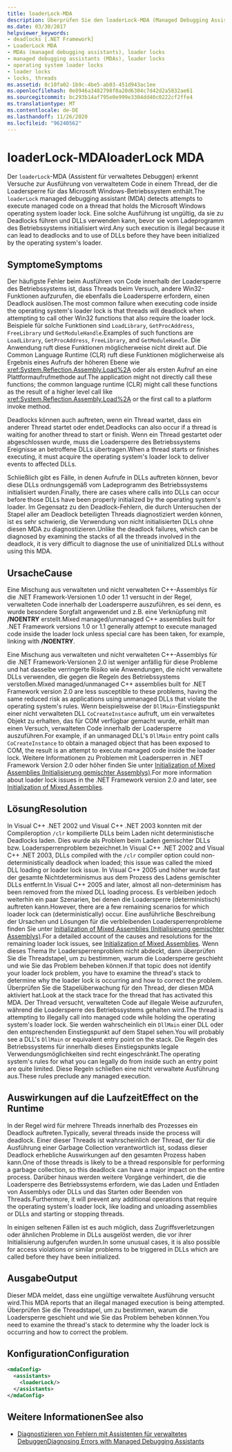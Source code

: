 ```yaml
---
title: loaderLock-MDA
description: Überprüfen Sie den loaderLock-MDA (Managed Debugging Assistant) in .net, der versucht, verwalteten Code in einem Thread auszuführen, der die Windows-Betriebssystem Lade Sperre enthält.
ms.date: 03/30/2017
helpviewer_keywords:
- deadlocks [.NET Framework]
- LoaderLock MDA
- MDAs (managed debugging assistants), loader locks
- managed debugging assistants (MDAs), loader locks
- operating system loader locks
- loader locks
- locks, threads
ms.assetid: 8c10fa02-1b9c-4be5-ab03-451d943ac1ee
ms.openlocfilehash: 0e8946a3482798f0a20d6304c7d42d2a5832ae61
ms.sourcegitcommit: bc293b14af795e0e999e3304dd40c0222cf2ffe4
ms.translationtype: MT
ms.contentlocale: de-DE
ms.lasthandoff: 11/26/2020
ms.locfileid: "96240562"
---
```

# <a name="loaderlock-mda"></a><span data-ttu-id="ad224-103">loaderLock-MDA</span><span class="sxs-lookup"><span data-stu-id="ad224-103">loaderLock MDA</span></span>

<span data-ttu-id="ad224-104">Der `loaderLock`-MDA (Assistent für verwaltetes Debuggen) erkennt Versuche zur Ausführung von verwaltetem Code in einem Thread, der die Loadersperre für das Microsoft Windows-Betriebssystem enthält.</span><span class="sxs-lookup"><span data-stu-id="ad224-104">The `loaderLock` managed debugging assistant (MDA) detects attempts to execute managed code on a thread that holds the Microsoft Windows operating system loader lock.</span></span>  <span data-ttu-id="ad224-105">Eine solche Ausführung ist ungültig, da sie zu Deadlocks führen und DLLs verwenden kann, bevor sie vom Ladeprogramm des Betriebssystems initialisiert wird.</span><span class="sxs-lookup"><span data-stu-id="ad224-105">Any such execution is illegal because it can lead to deadlocks and to use of DLLs before they have been initialized by the operating system's loader.</span></span>  
  
## <a name="symptoms"></a><span data-ttu-id="ad224-106">Symptome</span><span class="sxs-lookup"><span data-stu-id="ad224-106">Symptoms</span></span>  

 <span data-ttu-id="ad224-107">Der häufigste Fehler beim Ausführen von Code innerhalb der Loadersperre des Betriebssystems ist, dass Threads beim Versuch, andere Win32-Funktionen aufzurufen, die ebenfalls die Loadersperre erfordern, einen Deadlock auslösen.</span><span class="sxs-lookup"><span data-stu-id="ad224-107">The most common failure when executing code inside the operating system's loader lock is that threads will deadlock when attempting to call other Win32 functions that also require the loader lock.</span></span>  <span data-ttu-id="ad224-108">Beispiele für solche Funktionen sind `LoadLibrary`, `GetProcAddress`, `FreeLibrary` und `GetModuleHandle`.</span><span class="sxs-lookup"><span data-stu-id="ad224-108">Examples of such functions are `LoadLibrary`, `GetProcAddress`, `FreeLibrary`, and `GetModuleHandle`.</span></span>  <span data-ttu-id="ad224-109">Die Anwendung ruft diese Funktionen möglicherweise nicht direkt auf. Die Common Language Runtime (CLR) ruft diese Funktionen möglicherweise als Ergebnis eines Aufrufs der höheren Ebene wie <xref:System.Reflection.Assembly.Load%2A> oder als ersten Aufruf an eine Plattformaufrufmethode auf.</span><span class="sxs-lookup"><span data-stu-id="ad224-109">The application might not directly call these functions; the common language runtime (CLR) might call these functions as the result of a higher level call like <xref:System.Reflection.Assembly.Load%2A> or the first call to a platform invoke method.</span></span>  
  
 <span data-ttu-id="ad224-110">Deadlocks können auch auftreten, wenn ein Thread wartet, dass ein anderer Thread startet oder endet.</span><span class="sxs-lookup"><span data-stu-id="ad224-110">Deadlocks can also occur if a thread is waiting for another thread to start or finish.</span></span>  <span data-ttu-id="ad224-111">Wenn ein Thread gestartet oder abgeschlossen wurde, muss die Loadersperre des Betriebssystems Ereignisse an betroffene DLLs übertragen.</span><span class="sxs-lookup"><span data-stu-id="ad224-111">When a thread starts or finishes executing, it must acquire the operating system's loader lock to deliver events to affected DLLs.</span></span>  
  
 <span data-ttu-id="ad224-112">Schließlich gibt es Fälle, in denen Aufrufe in DLLs auftreten können, bevor diese DLLs ordnungsgemäß vom Ladeprogramm des Betriebssystems initialisiert wurden.</span><span class="sxs-lookup"><span data-stu-id="ad224-112">Finally, there are cases where calls into DLLs can occur before those DLLs have been properly initialized by the operating system's loader.</span></span>  <span data-ttu-id="ad224-113">Im Gegensatz zu den Deadlock-Fehlern, die durch Untersuchen der Stapel aller am Deadlock beteiligten Threads diagnostiziert werden können, ist es sehr schwierig, die Verwendung von nicht initialisierten DLLs ohne diesen MDA zu diagnostizieren.</span><span class="sxs-lookup"><span data-stu-id="ad224-113">Unlike the deadlock failures, which can be diagnosed by examining the stacks of all the threads involved in the deadlock, it is very difficult to diagnose the use of uninitialized DLLs without using this MDA.</span></span>  
  
## <a name="cause"></a><span data-ttu-id="ad224-114">Ursache</span><span class="sxs-lookup"><span data-stu-id="ad224-114">Cause</span></span>  

 <span data-ttu-id="ad224-115">Eine Mischung aus verwalteten und nicht verwalteten C++-Assemblys für die .NET Framework-Versionen 1.0 oder 1.1 versucht in der Regel, verwalteten Code innerhalb der Loadersperre auszuführen, es sei denn, es wurde besondere Sorgfalt angewendet und z.B. eine Verknüpfung mit **/NOENTRY** erstellt.</span><span class="sxs-lookup"><span data-stu-id="ad224-115">Mixed managed/unmanaged C++ assemblies built for .NET Framework versions 1.0 or 1.1 generally attempt to execute managed code inside the loader lock unless special care has been taken, for example, linking with **/NOENTRY**.</span></span>
  
 <span data-ttu-id="ad224-116">Eine Mischung aus verwalteten und nicht verwalteten C++-Assemblys für die .NET Framework-Versionen 2.0 ist weniger anfällig für diese Probleme und hat dasselbe verringerte Risiko wie Anwendungen, die nicht verwaltete DLLs verwenden, die gegen die Regeln des Betriebssystems verstoßen.</span><span class="sxs-lookup"><span data-stu-id="ad224-116">Mixed managed/unmanaged C++ assemblies built for .NET Framework version 2.0 are less susceptible to these problems, having the same reduced risk as applications using unmanaged DLLs that violate the operating system's rules.</span></span>  <span data-ttu-id="ad224-117">Wenn beispielsweise der `DllMain`-Einstiegspunkt einer nicht verwalteten DLL `CoCreateInstance` aufruft, um ein verwaltetes Objekt zu erhalten, das für COM verfügbar gemacht wurde, erhält man einen Versuch, verwalteten Code innerhalb der Loadersperre auszuführen.</span><span class="sxs-lookup"><span data-stu-id="ad224-117">For example, if an unmanaged DLL's `DllMain` entry point calls `CoCreateInstance` to obtain a managed object that has been exposed to COM, the result is an attempt to execute managed code inside the loader lock.</span></span> <span data-ttu-id="ad224-118">Weitere Informationen zu Problemen mit Loadersperren in .NET Framework Version 2.0 oder höher finden Sie unter [Initialization of Mixed Assemblies (Initialisierung gemischter Assemblys)](/cpp/dotnet/initialization-of-mixed-assemblies).</span><span class="sxs-lookup"><span data-stu-id="ad224-118">For more information about loader lock issues in the .NET Framework version 2.0 and later, see [Initialization of Mixed Assemblies](/cpp/dotnet/initialization-of-mixed-assemblies).</span></span>  
  
## <a name="resolution"></a><span data-ttu-id="ad224-119">Lösung</span><span class="sxs-lookup"><span data-stu-id="ad224-119">Resolution</span></span>  

 <span data-ttu-id="ad224-120">In Visual C++ .NET 2002 und Visual C++ .NET 2003 konnten mit der Compileroption `/clr` kompilierte DLLs beim Laden nicht deterministische Deadlocks laden. Dies wurde als Problem beim Laden gemischter DLLs bzw. Loadersperrenproblem bezeichnet.</span><span class="sxs-lookup"><span data-stu-id="ad224-120">In Visual C++ .NET 2002 and Visual C++ .NET 2003, DLLs compiled with the `/clr` compiler option could non-deterministically deadlock when loaded; this issue was called the mixed DLL loading or loader lock issue.</span></span> <span data-ttu-id="ad224-121">In Visual C++ 2005 und höher wurde fast der gesamte Nichtdeterminismus aus dem Prozess des Ladens gemischter DLLs entfernt.</span><span class="sxs-lookup"><span data-stu-id="ad224-121">In Visual C++ 2005 and later, almost all non-determinism has been removed from the mixed DLL loading process.</span></span> <span data-ttu-id="ad224-122">Es verbleiben jedoch weiterhin ein paar Szenarien, bei denen die Loadersperre (deterministisch) auftreten kann.</span><span class="sxs-lookup"><span data-stu-id="ad224-122">However, there are a few remaining scenarios for which loader lock can (deterministically) occur.</span></span> <span data-ttu-id="ad224-123">Eine ausführliche Beschreibung der Ursachen und Lösungen für die verbleibenden Loadersperrenprobleme finden Sie unter [Initialization of Mixed Assemblies (Initialisierung gemischter Assemblys)](/cpp/dotnet/initialization-of-mixed-assemblies).</span><span class="sxs-lookup"><span data-stu-id="ad224-123">For a detailed account of the causes and resolutions for the remaining loader lock issues, see [Initialization of Mixed Assemblies](/cpp/dotnet/initialization-of-mixed-assemblies).</span></span> <span data-ttu-id="ad224-124">Wenn dieses Thema Ihr Loadersperrenproblem nicht abdeckt, dann überprüfen Sie die Threadstapel, um zu bestimmen, warum die Loadersperre geschieht und wie Sie das Problem beheben können.</span><span class="sxs-lookup"><span data-stu-id="ad224-124">If that topic does not identify your loader lock problem, you have to examine the thread's stack to determine why the loader lock is occurring and how to correct the problem.</span></span> <span data-ttu-id="ad224-125">Überprüfen Sie die Stapelüberwachung für den Thread, der diesen MDA aktiviert hat.</span><span class="sxs-lookup"><span data-stu-id="ad224-125">Look at the stack trace for the thread that has activated this MDA.</span></span>  <span data-ttu-id="ad224-126">Der Thread versucht, verwalteten Code auf illegale Weise aufzurufen, während die Loadersperre des Betriebssystems gehalten wird.</span><span class="sxs-lookup"><span data-stu-id="ad224-126">The thread is attempting to illegally call into managed code while holding the operating system's loader lock.</span></span>  <span data-ttu-id="ad224-127">Sie werden wahrscheinlich ein `DllMain` einer DLL oder den entsprechenden Einstiegspunkt auf dem Stapel sehen.</span><span class="sxs-lookup"><span data-stu-id="ad224-127">You will probably see a DLL's `DllMain` or equivalent entry point on the stack.</span></span>  <span data-ttu-id="ad224-128">Die Regeln des Betriebssystems für innerhalb dieses Einstiegspunkts legale Verwendungsmöglichkeiten sind recht eingeschränkt.</span><span class="sxs-lookup"><span data-stu-id="ad224-128">The operating system's rules for what you can legally do from inside such an entry point are quite limited.</span></span>  <span data-ttu-id="ad224-129">Diese Regeln schließen eine nicht verwaltete Ausführung aus.</span><span class="sxs-lookup"><span data-stu-id="ad224-129">These rules preclude any managed execution.</span></span>  
  
## <a name="effect-on-the-runtime"></a><span data-ttu-id="ad224-130">Auswirkungen auf die Laufzeit</span><span class="sxs-lookup"><span data-stu-id="ad224-130">Effect on the Runtime</span></span>  

 <span data-ttu-id="ad224-131">In der Regel wird für mehrere Threads innerhalb des Prozesses ein Deadlock auftreten.</span><span class="sxs-lookup"><span data-stu-id="ad224-131">Typically, several threads inside the process will deadlock.</span></span>  <span data-ttu-id="ad224-132">Einer dieser Threads ist wahrscheinlich der Thread, der für die Ausführung einer Garbage Collection verantwortlich ist, sodass dieser Deadlock erhebliche Auswirkungen auf den gesamten Prozess haben kann.</span><span class="sxs-lookup"><span data-stu-id="ad224-132">One of those threads is likely to be a thread responsible for performing a garbage collection, so this deadlock can have a major impact on the entire process.</span></span>  <span data-ttu-id="ad224-133">Darüber hinaus werden weitere Vorgänge verhindert, die die Loadersperre des Betriebssystems erfordern, wie das Laden und Entladen von Assemblys oder DLLs und das Starten oder Beenden von Threads.</span><span class="sxs-lookup"><span data-stu-id="ad224-133">Furthermore, it will prevent any additional operations that require the operating system's loader lock, like loading and unloading assemblies or DLLs and starting or stopping threads.</span></span>  
  
 <span data-ttu-id="ad224-134">In einigen seltenen Fällen ist es auch möglich, dass Zugriffsverletzungen oder ähnlichen Probleme in DLLs ausgelöst werden, die vor ihrer Initialisierung aufgerufen wurden.</span><span class="sxs-lookup"><span data-stu-id="ad224-134">In some unusual cases, it is also possible for access violations or similar problems to be triggered in DLLs which are called before they have been initialized.</span></span>  
  
## <a name="output"></a><span data-ttu-id="ad224-135">Ausgabe</span><span class="sxs-lookup"><span data-stu-id="ad224-135">Output</span></span>  

 <span data-ttu-id="ad224-136">Dieser MDA meldet, dass eine ungültige verwaltete Ausführung versucht wird.</span><span class="sxs-lookup"><span data-stu-id="ad224-136">This MDA reports that an illegal managed execution is being attempted.</span></span>  <span data-ttu-id="ad224-137">Überprüfen Sie die Threadstapel, um zu bestimmen, warum die Loadersperre geschieht und wie Sie das Problem beheben können.</span><span class="sxs-lookup"><span data-stu-id="ad224-137">You need to examine the thread's stack to determine why the loader lock is occurring and how to correct the problem.</span></span>  
  
## <a name="configuration"></a><span data-ttu-id="ad224-138">Konfiguration</span><span class="sxs-lookup"><span data-stu-id="ad224-138">Configuration</span></span>  
  
```xml  
<mdaConfig>  
  <assistants>  
    <loaderLock/>  
  </assistants>  
</mdaConfig>  
```  
  
## <a name="see-also"></a><span data-ttu-id="ad224-139">Weitere Informationen</span><span class="sxs-lookup"><span data-stu-id="ad224-139">See also</span></span>

- [<span data-ttu-id="ad224-140">Diagnostizieren von Fehlern mit Assistenten für verwaltetes Debuggen</span><span class="sxs-lookup"><span data-stu-id="ad224-140">Diagnosing Errors with Managed Debugging Assistants</span></span>](diagnosing-errors-with-managed-debugging-assistants.md)

